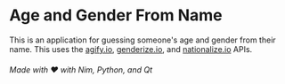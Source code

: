 # Age and Gender From Name

This is an application for guessing someone's age and gender from their name.
This uses the [agify.io](https://agify.io), [genderize.io](https://genderize.io), and [nationalize.io](https://nationalize.io) APIs.

###### Made with ❤️ with Nim, Python, and Qt
